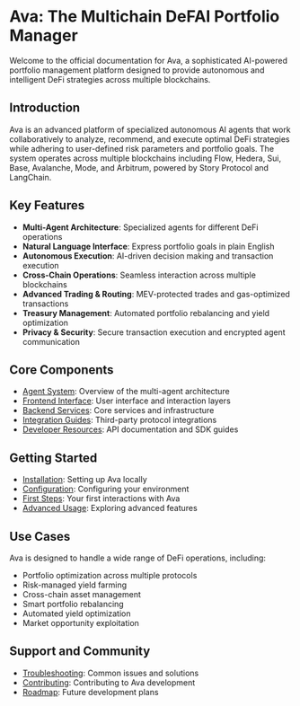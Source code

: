 # Ava: The Multichain DeFAI Portfolio Manager

Welcome to the official documentation for Ava, a sophisticated AI-powered portfolio management platform designed to provide autonomous and intelligent DeFi strategies across multiple blockchains.

## Introduction

Ava is an advanced platform of specialized autonomous AI agents that work collaboratively to analyze, recommend, and execute optimal DeFi strategies while adhering to user-defined risk parameters and portfolio goals. The system operates across multiple blockchains including Flow, Hedera, Sui, Base, Avalanche, Mode, and Arbitrum, powered by Story Protocol and LangChain.

## Key Features

- **Multi-Agent Architecture**: Specialized agents for different DeFi operations
- **Natural Language Interface**: Express portfolio goals in plain English
- **Autonomous Execution**: AI-driven decision making and transaction execution
- **Cross-Chain Operations**: Seamless interaction across multiple blockchains
- **Advanced Trading & Routing**: MEV-protected trades and gas-optimized transactions
- **Treasury Management**: Automated portfolio rebalancing and yield optimization
- **Privacy & Security**: Secure transaction execution and encrypted agent communication

## Core Components

- [Agent System](./agents/index.md): Overview of the multi-agent architecture
- [Frontend Interface](./frontend/index.md): User interface and interaction layers
- [Backend Services](./server/index.md): Core services and infrastructure
- [Integration Guides](./integrations/index.md): Third-party protocol integrations
- [Developer Resources](./developers/index.md): API documentation and SDK guides

## Getting Started

- [Installation](./getting-started/installation.md): Setting up Ava locally
- [Configuration](./getting-started/configuration.md): Configuring your environment
- [First Steps](./getting-started/first-steps.md): Your first interactions with Ava
- [Advanced Usage](./getting-started/advanced-usage.md): Exploring advanced features

## Use Cases

Ava is designed to handle a wide range of DeFi operations, including:

- Portfolio optimization across multiple protocols
- Risk-managed yield farming
- Cross-chain asset management
- Smart portfolio rebalancing
- Automated yield optimization
- Market opportunity exploitation

## Support and Community

- [Troubleshooting](./support/troubleshooting.md): Common issues and solutions
- [Contributing](./support/contributing.md): Contributing to Ava development
- [Roadmap](./support/roadmap.md): Future development plans 